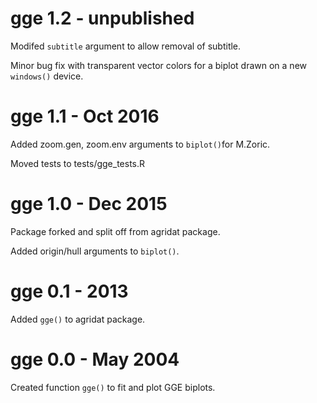 
# gge 1.2 - unpublished

Modifed `subtitle` argument to allow removal of subtitle.

Minor bug fix with transparent vector colors for a biplot drawn on a new `windows()` device.

# gge 1.1 - Oct 2016

Added zoom.gen, zoom.env arguments to `biplot()`for M.Zoric.

Moved tests to tests/gge_tests.R

# gge 1.0 - Dec 2015

Package forked and split off from agridat package.

Added origin/hull arguments to `biplot()`.

# gge 0.1 - 2013

Added `gge()` to agridat package.

# gge 0.0 - May 2004

Created function `gge()` to fit and plot GGE biplots.

